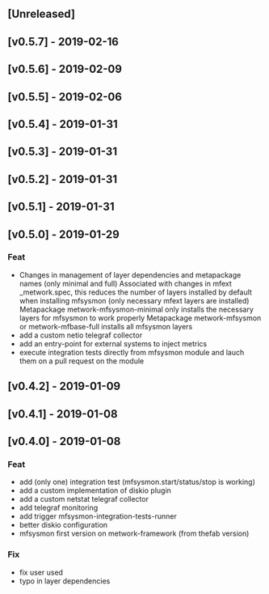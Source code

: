 <a name="unreleased"></a>
## [Unreleased]

<a name="v0.5.7"></a>
## [v0.5.7] - 2019-02-16

<a name="v0.5.6"></a>
## [v0.5.6] - 2019-02-09

<a name="v0.5.5"></a>
## [v0.5.5] - 2019-02-06

<a name="v0.5.4"></a>
## [v0.5.4] - 2019-01-31

<a name="v0.5.3"></a>
## [v0.5.3] - 2019-01-31

<a name="v0.5.2"></a>
## [v0.5.2] - 2019-01-31

<a name="v0.5.1"></a>
## [v0.5.1] - 2019-01-31

<a name="v0.5.0"></a>
## [v0.5.0] - 2019-01-29
### Feat
- Changes in management of layer dependencies and metapackage names (only minimal and full) Associated with changes in mfext _metwork.spec, this reduces the number of layers installed by default when installing mfsysmon (only necessary mfext layers are installed) Metapackage metwork-mfsysmon-minimal only installs the necessary layers for mfsysmon to work properly Metapackage metwork-mfsysmon or metwork-mfbase-full installs all mfsysmon layers
- add a custom netio telegraf collector
- add an entry-point for external systems to inject metrics
- execute integration tests directly from mfsysmon module and lauch them on a pull request on the module

<a name="v0.4.2"></a>
## [v0.4.2] - 2019-01-09

<a name="v0.4.1"></a>
## [v0.4.1] - 2019-01-08

<a name="v0.4.0"></a>
## [v0.4.0] - 2019-01-08
### Feat
- add (only one) integration test (mfsysmon.start/status/stop is working)
- add a custom implementation of diskio plugin
- add a custom netstat telegraf collector
- add telegraf monitoring
- add trigger mfsysmon-integration-tests-runner
- better diskio configuration
- mfsysmon first version on metwork-framework (from thefab version)

### Fix
- fix user used
- typo in layer dependencies

